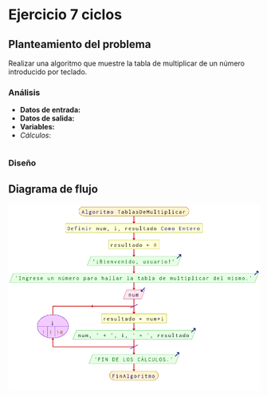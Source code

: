 # Ejercicio 7 ciclos

## Planteamiento del problema

Realizar una algoritmo que muestre la tabla de multiplicar de un número introducido por teclado.

### Análisis

- **Datos de entrada:**
- **Datos de salida:**
- **Variables:**
- *Cálculos*:
```C

```

### Diseño



## Diagrama de flujo

![DFD del ejercicio 7 ciclos](./Ejercicio7DFD.png)
